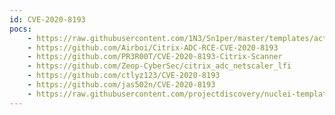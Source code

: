```yaml
---
id: CVE-2020-8193
pocs:
    - https://raw.githubusercontent.com/1N3/Sn1per/master/templates/active/CVE-2020-8193_-_Citrix_Unauthenticated_LFI.sh
    - https://github.com/Airboi/Citrix-ADC-RCE-CVE-2020-8193
    - https://github.com/PR3R00T/CVE-2020-8193-Citrix-Scanner
    - https://github.com/Zeop-CyberSec/citrix_adc_netscaler_lfi
    - https://github.com/ctlyz123/CVE-2020-8193
    - https://github.com/jas502n/CVE-2020-8193
    - https://raw.githubusercontent.com/projectdiscovery/nuclei-templates/master/cves/CVE-2020-8193.yaml
---
```

